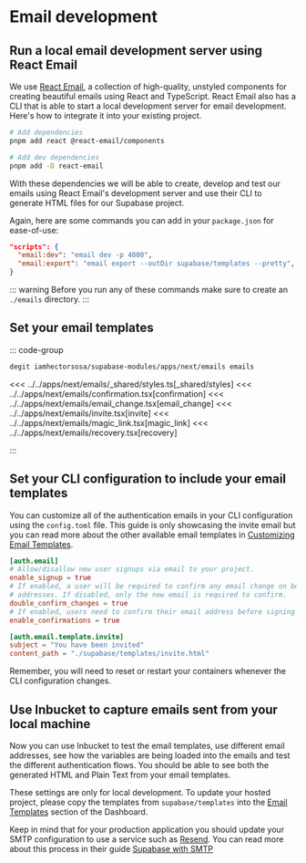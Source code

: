 # Email development

## Run a local email development server using React Email

We use [React Email](https://react.email/docs/cli), a collection of high-quality, unstyled components for creating beautiful emails using React and TypeScript. React Email also has a CLI that is able to start a local development server for email development. Here's how to integrate it into your existing project.

```bash
# Add dependencies
pnpm add react @react-email/components

# Add dev dependencies
pnpm add -D react-email
```

With these dependencies we will be able to create, develop and test our emails using React Email's development server and use their CLI to generate HTML files for our Supabase project.

Again, here are some commands you can add in your `package.json` for ease-of-use:

```json
"scripts": {
  "email:dev": "email dev -p 4000",
  "email:export": "email export --outDir supabase/templates --pretty",
}
```

::: warning
Before you run any of these commands make sure to create an `./emails` directory.
:::

## Set your email templates

::: code-group

```bash [Using degit]
degit iamhectorsosa/supabase-modules/apps/next/emails emails
```

<<< ../../apps/next/emails/_shared/styles.ts[_shared/styles]
<<< ../../apps/next/emails/confirmation.tsx[confirmation]
<<< ../../apps/next/emails/email_change.tsx[email_change]
<<< ../../apps/next/emails/invite.tsx[invite]
<<< ../../apps/next/emails/magic_link.tsx[magic_link]
<<< ../../apps/next/emails/recovery.tsx[recovery]

:::

## Set your CLI configuration to include your email templates

You can customize all of the authentication emails in your CLI configuration using the `config.toml` file. This guide is only showcasing the invite email but you can read more about the other available email templates in [Customizing Email Templates](https://supabase.com/docs/guides/cli/customizing-email-templates).

```toml
[auth.email]
# Allow/disallow new user signups via email to your project.
enable_signup = true
# If enabled, a user will be required to confirm any email change on both the old, and new email
# addresses. If disabled, only the new email is required to confirm.
double_confirm_changes = true
# If enabled, users need to confirm their email address before signing in.
enable_confirmations = true

[auth.email.template.invite]
subject = "You have been invited"
content_path = "./supabase/templates/invite.html"

```

Remember, you will need to reset or restart your containers whenever the CLI configuration changes.

## Use Inbucket to capture emails sent from your local machine

Now you can use Inbucket to test the email templates, use different email addresses, see how the variables are being loaded into the emails and test the different authentication flows. You should be able to see both the generated HTML and Plain Text from your email templates.

These settings are only for local development. To update your hosted project, please copy the templates from `supabase/templates` into the [Email Templates](https://arc.net/l/quote/kjchbwqk) section of the Dashboard.

Keep in mind that for your production application you should update your SMTP configuration to use a service such as [Resend](https://resend.com). You can read more about this process in their guide [Supabase with SMTP](https://resend.com/docs/send-with-supabase-smtp)
